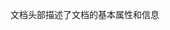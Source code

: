 文档头部描述了文档的基本属性和信息
## <title>
>描述了文档的标题
## <meat> 中的属性：

#### charset
`<meat charset = "utf-8">`
>定义文档的字符编码为utf-8
注：需写在第一行，位于在<title>前 

#### keywords
`<meat name= "keywords" content= "关键字..." >`
>描述文档基本信息。keywords（关键字）属性可理解为content的名字。content里面的内容主要是给搜索引擎用的；描述网页中的关键字。

#### description
`<meat name= "description" content= "主要内容...">`
>描述文档信息。description（描述）属性可理解为content的名字；content里面的内容主要是给搜索引擎用的。描述网页的主要内容。

#### author
`<meat name= "author" content= "作者信息...">`
>>描述文档信息。author（名字）属性可理解为content的名字；content里面的内容主要是给搜索引擎用的。描述网页作者的。

#### robots
`<meta name="robots" contect= "all|none|index|noindex|follow|nofollow">`
- all：文件将被检索，且页面上的链接可以被查询；
- none：文件将不被检索，且页面上的链接不可以被查询；
- index：文件将被检索；
- follow：页面上的链接可以被查询；
- noindex：文件将不被检索，但页面上的链接可以被查询；
- nofollow：文件将不被检索，页面上的链接可以被查询。

#### viewport
`<meat name= "viewport" content="width= device-width, initial-scale=1, maximum-scale=1">`
>设定移动端视口的宽高、缩放等。
- width：控制 viewport 的大小，可以指定的一个值，如果 600，或者特殊的值，如 device-width 为设备的宽度（单位为缩放为 100% 时的 CSS 的像素）。
- initial-scale：初始缩放比例，也即是当页面第一次 load 的时候缩放比例。
- maximum-scale：允许用户缩放到的最大比例。
- minimum-scale：允许用户缩放到的最小比例。
- user-scalable：用户是否可以手动缩放
--- 
## link
>定义文档和外部资源的关系，最常见的用法是链接样式表。
- href 规定被链接文档的位置（url）。
- media：规定被链接文档将被显示在什么设备上。
- rel:规定当前文档与被链接文档之间的关系。	值：alternate、author、help、icon、
、licence、next、pingback、prefetch、prev
、search、sidebar、stylesheet、tag

- type： 规定被链接文档的 MIME 类型